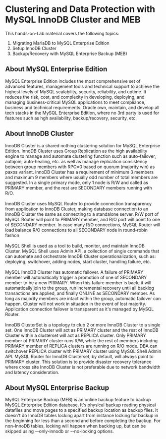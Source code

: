# Clustering and Data Protection with MySQL InnoDB Cluster and MEB
This hands-on-Lab material covers the following topics:
1. Migrating MariaDB to MySQL Enterprise Edition 
2. Setup InnoDB Cluster 
3. Backup/Recovery with MySQL Enterprise Backup (MEB)

## About MySQL Enterprise Edition
MySQL Enterprise Edition includes the most comprehensive set of advanced features, management tools and technical support to achieve the highest levels of MySQL scalability, security, reliability, and uptime. It reduces the risk, cost, and complexity in developing, deploying, and managing business-critical MySQL applications to meet compliance, business and technical requirements. Oracle own, maintain, and develop all tech stacks in the MySQL Enterprise Edition, where no 3rd party is used for features such as hgh availability, backup/recovery, security, etc. 

## About InnoDB Cluster
InnoDB Cluster is a shared nothing clustering solution for MySQL Enterprise Edition. InnoDB Cluster uses Group Replication as the high availability engine to manage and automate clustering function such as auto-failover, autojoin, auto-healing, etc. as well as manage replication consistency between group members with RPO=0 based on quorum (majority win) as paxos variant. InnoDB Cluster has a requirement of minimum 3 members and maximum 9 members where usually odd number of total members are suggested. In a single primary mode, only 1 node is R/W and called as PRIMARY member, and the rest are SECONDARY members running with R/O. </br></br>
InnoDB Cluster uses MySQL Router to provide connection transparency from application to InnoDB Cluster, making database connection to an InnoDB Cluster the same as connecting to a standalone server. R/W port of MySQL Router will point to PRIMARY member, and R/O port will point to one of SECONDARY member. In case many R/O connections, MySQL Router will load balance R/O connections to all SECONDARY node in round-robin fashon</br></br>
MySQL Shell is used as a tool to build, monitor, and maintain InnoDB Cluster. MySQL Shell uses Admin API, a collection of single commands that can automate and orchestrate InnoDB Cluster operationalization, such as: deploying, switchover, adding nodes, start cluster, handling failure, etc. </br></br>
MySQL InnoDB Cluster has automatic failover. A failure of PRIMARY member will automatically trigger a promotion of one of SECONDARY member to be a new PRIMARY. When this failure member is back, it will automatically join to the group, run incremental recovery until all backlog transactions are applied, and finally ONLINE as SECONDARY member. As long as majority members are intact within the group, automatic failover can happen. Cluster will not work in situation in the event of lost majority. Application connection failover is transparent as it's managed by MySQL Router. </br></br>
InnoDB ClusterSet is a topology to club 2 or more InnoDB Cluster to a single set. One InnoDB Cluster will act as PRIMARY cluster and the rest of InnoDB Cluster within a clusterset will act as REPLICA cluster. Only PRIMARY member of PRIMARY cluster runs R/W, while the rest of members includng PRIMARY member of REPLICA clusters are running on R/O mode. DBA can switchover REPLICA cluster with PRIMARY cluster using MySQL Shell Admin API. MySQL Router for InnoDB Clusterset, by default, will always point to PRIMARY cluster. This solution is to provide disaster recovery tolerance where cross site InnoDB Cluster is not preferable due to network bandwidth and latency consideration. 

## About MySQL Enterprise Backup
MySQL Enterprise Backup (MEB) is an online backup feature to backup MySQL Enterprise Edition database. It's physical backup reading physical datafiles and move pages to a specified backup location as backup files. It doesn't do InnoDB tables locking apart from instance locking for backup in the beginning for less than a second and before completing the backup. For non-InnoDB tables, locking will happen when backing up, but can be skipped using --only-innodb or --no-locking options.
